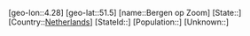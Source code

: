 ﻿---
location: [51.5,4.28]
type: City
tags:
- geo/City


SpocWebEntityId: 29121
isDeleted: false
confidential: public

---
[geo-lon::4.28]
[geo-lat::51.5]
[name::Bergen op Zoom]
[State::]
[Country::[Netherlands](geo/Continent/Europe/Netherlands.md)]
[StateId::]
[Population::]
[Unknown::]

